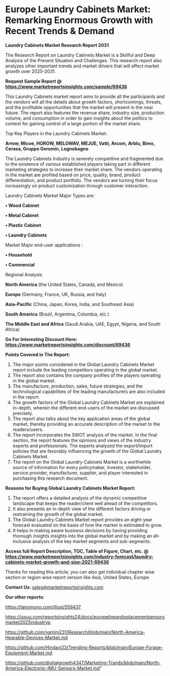 # Europe Laundry Cabinets Market: Remarking Enormous Growth with Recent Trends & Demand

<strong>Laundry Cabinets Market Research Report 2031</strong>

The Research Report on Laundry Cabinets Market is a Skillful and Deep Analysis of the Present Situation and Challenges. This research report also analyzes other important trends and market drivers that will affect market growth over 2025-2031.

<strong>Request Sample Report @ <a href=https://www.marketreportsinsights.com/sample/69436>https://www.marketreportsinsights.com/sample/69436</a></strong>

This Laundry Cabinets market report aims to provide all the participants and the vendors will all the details about growth factors, shortcomings, threats, and the profitable opportunities that the market will present in the near future. The report also features the revenue share, industry size, production volume, and consumption in order to gain insights about the politics to contest for gaining control of a large portion of the market share.

Top Key Players in the Laundry Cabinets Market:

<strong>Arrow, Micoe, HOROW, MELOWAV, MEJUE, Vatti, Arcom, Arblu, Birex, Cerasa, Gruppo Geromin, Legnobagno</strong>

The Laundry Cabinets Industry is severely competitive and fragmented due to the existence of various established players taking part in different marketing strategies to increase their market share. The vendors operating in the market are profiled based on price, quality, brand, product differentiation, and product portfolio. The vendors are turning their focus increasingly on product customization through customer interaction.

Laundry Cabinets Market Major Types are:

<strong>• Wood Cabinet

• Metal Cabinet

• Plastic Cabinet

• Laundry Cabinets</strong>

Market Major end-user applications :

<strong>• Household

• Commercial</strong>

Regional Analysis

</u><strong><b>North America</b></strong> (the United States, Canada, and Mexico)

<strong><b>Europe </b></strong>(Germany, France, UK, Russia, and Italy)

<strong><b>Asia-Pacific</b></strong> (China, Japan, Korea, India, and Southeast Asia)

<strong><b>South America</b></strong> (Brazil, Argentina, Colombia, etc.)

<strong><b>The Middle East and Africa</b></strong> (Saudi Arabia, UAE, Egypt, Nigeria, and South Africa)

<strong>Go For Interesting Discount Here: <a href=https://www.marketreportsinsights.com/discount/69436>https://www.marketreportsinsights.com/discount/69436</a></strong>

<strong>Points Covered in The Report:</strong>
<ol>
  <li>The major points considered in the Global Laundry Cabinets Market report include the leading competitors operating in the global market.</li>
  <li>The report also contains the company profiles of the players operating in the global market.</li>
  <li>The manufacture, production, sales, future strategies, and the technological capabilities of the leading manufacturers are also included in the report.</li>
  <li>The growth factors of the Global Laundry Cabinets Market are explained in-depth, wherein the different end-users of the market are discussed precisely.</li>
  <li>The report also talks about the key application areas of the global market, thereby providing an accurate description of the market to the readers/users.</li>
  <li>The report incorporates the SWOT analysis of the market. In the final section, the report features the opinions and views of the industry experts and professionals. The experts analyzed the export/import policies that are favorably influencing the growth of the Global Laundry Cabinets Market.</li>
  <li>The report on the Global Laundry Cabinets Market is a worthwhile source of information for every policymaker, investor, stakeholder, service provider, manufacturer, supplier, and player interested in purchasing this research document.</li>
</ol>
<strong>Reasons for Buying Global Laundry Cabinets Market Report:</strong>

<ol>
  <li>The report offers a detailed analysis of the dynamic competitive landscape that keeps the reader/client well ahead of the competitors.</li>
  <li>It also presents an in-depth view of the different factors driving or restraining the growth of the global market.</li>
  <li>The Global Laundry Cabinets Market report provides an eight-year forecast evaluated on the basis of how the market is estimated to grow.</li>
  <li>It helps in making aware business decisions by having providing thorough insights insights into the global market and by making an all-inclusive analysis of the key market segments and sub-segments.</li>
</ol>
<strong>Access full Report Description, TOC, Table of Figure, Chart, etc. @ <a href=https://www.marketreportsinsights.com/industry-forecast/laundry-cabinets-market-growth-and-size-2021-69436>https://www.marketreportsinsights.com/industry-forecast/laundry-cabinets-market-growth-and-size-2021-69436</a></strong>


Thanks for reading this article; you can also get individual chapter wise section or region wise report version like Asia, United States, Europe.

<strong>Contact Us:</strong>
sales@marketreportsinsights.com

<strong>Our other reports:</strong>

<a href=https://tanomuno.com/illust/559437>https://tanomuno.com/illust/559437</a>

<a href=https://issuu.com/reportsinsights24/docs/europelineardisplacementsensorsmarket2025industryp>https://issuu.com/reportsinsights24/docs/europelineardisplacementsensorsmarket2025industryp</a>

<a href=https://github.com/yamini231/Research/blob/main/North-America-Hearable-Devices-Market.md>https://github.com/yamini231/Research/blob/main/North-America-Hearable-Devices-Market.md</a>

<a href=https://github.com/Hindavi23/Trending-Reports/blob/main/Europe-Forage-Equipment-Market.md>https://github.com/Hindavi23/Trending-Reports/blob/main/Europe-Forage-Equipment-Market.md</a>

<a href=https://github.com/digitalgrowth4347/Marketing-Trands/blob/main/North-America-Electronic-IMU-Sensors-Market.md>https://github.com/digitalgrowth4347/Marketing-Trands/blob/main/North-America-Electronic-IMU-Sensors-Market.md</a>"
